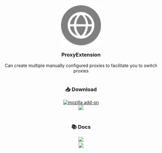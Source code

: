 <div align="center">
	<h3>
		<a href="README.md#proxyextension">
			<img src="icons/icon.svg" width="128" alt="🌐" style="display: block;" />
		</a>
		<br>
		ProxyExtension
	</h3>
	Can create multiple manually configured proxies to facilitate you to switch proxies
	<br>
	<br>
	<h3>
		📥 Download
	</h3>
	<a href="https://addons.mozilla.org/en-US/firefox/addon/proxyextension/">
		<img src="https://img.shields.io/amo/v/proxyextension.svg?style=for-the-badge" alt="mozilla add-on" />
	</a>
	<br>
	<a href="https://github.com/Webb-L/ProxyExtensionFirefox/releases/">
		<img src="https://img.shields.io/github/v/release/Webb-L/ProxyExtensionFirefox?style=for-the-badge" />
	</a>
	<br>
	<br>
	<h3>
		📚 Docs
	</h3>
	<a href="docs/README-CN.md">
		<img src="https://img.shields.io/badge/-Chinese-blue?style=for-the-badge" />
	</a>	
	<br>
	<a href="docs/README-FA.md">
		<img src="https://img.shields.io/badge/-Persian-blue?style=for-the-badge" />
	</a>
	<br>
	<br>
</div>
